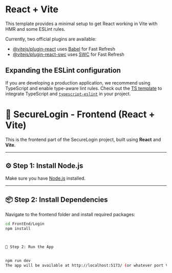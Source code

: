 # React + Vite

This template provides a minimal setup to get React working in Vite with HMR and some ESLint rules.

Currently, two official plugins are available:

- [@vitejs/plugin-react](https://github.com/vitejs/vite-plugin-react/blob/main/packages/plugin-react/README.md) uses [Babel](https://babeljs.io/) for Fast Refresh
- [@vitejs/plugin-react-swc](https://github.com/vitejs/vite-plugin-react-swc) uses [SWC](https://swc.rs/) for Fast Refresh

## Expanding the ESLint configuration

If you are developing a production application, we recommend using TypeScript and enable type-aware lint rules. Check out the [TS template](https://github.com/vitejs/vite/tree/main/packages/create-vite/template-react-ts) to integrate TypeScript and [`typescript-eslint`](https://typescript-eslint.io) in your project.





# 🔐 SecureLogin - Frontend (React + Vite)

This is the frontend part of the SecureLogin project, built using **React** and **Vite**.

---

## ⚙️ Step 1: Install Node.js

Make sure you have [Node.js](https://nodejs.org/) installed.

---

## 📦 Step 2: Install Dependencies

Navigate to the frontend folder and install required packages:

```bash
cd FrontEnd/Login
npm install



🚀 Step 2: Run the App


npm run dev
The app will be available at http://localhost:5173/ (or whatever port Vite assigns).